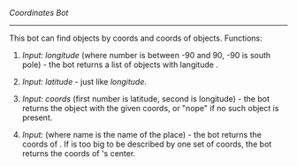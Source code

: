 *Coordinates Bot*

---

This bot can find objects by coords and coords of objects.
Functions:

1. *Input:* _<type> longitude <number>_ (where number is between -90 and 90, -90 is south pole) - the bot returns a list of <type> objects with langitude <number>.

2. *Input:* _<type> latitude <number>_ - just like _longitude_.

3. *Input:* _<type> coords <number-1> <number-2>_ (first number is latitude, second is longitude) - the bot returns the <type> object with the given coords, or "nope" if no such object is present.

4. *Input:* <name> (where name is the name of the place) - the bot returns the coords of <name>. If <name> is too big to be described by one set of coords, the bot returns the coords of <name>'s center.